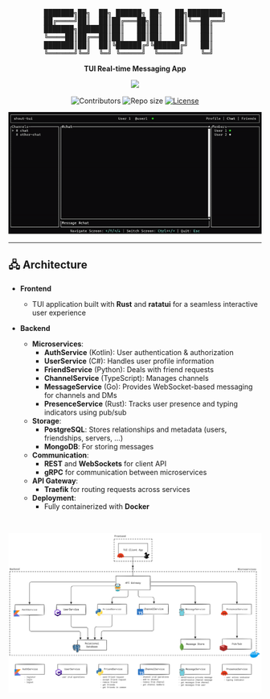 <div align="center">

<pre style="overflow-wrap: break-word; white-space: pre-wrap; text-align: center;">
███████╗██╗  ██╗ ██████╗ ██╗   ██╗████████╗
██╔════╝██║  ██║██╔═══██╗██║   ██║╚══██╔══╝
███████╗███████║██║   ██║██║   ██║   ██║   
╚════██║██╔══██║██║   ██║██║   ██║   ██║   
███████║██║  ██║╚██████╔╝╚██████╔╝   ██║   
╚══════╝╚═╝  ╚═╝ ╚═════╝  ╚═════╝    ╚═╝   
</pre>

**TUI Real-time Messaging App**

![](https://skillicons.dev/icons?i=rust,go,python,typescript,kotlin,cs,postgresql,mongodb,redis,docker)


![Contributors](https://img.shields.io/github/contributors/programmaters/shout)
![Repo size](https://img.shields.io/github/repo-size/programmaters/shout)
[![License](https://img.shields.io/badge/License-MIT-blue.svg)](LICENSE)

![demo](./demo.gif)

</div>

---


## 🖧 Architecture
- **Frontend**
  - TUI application built with **Rust** and **ratatui** for a seamless interactive user experience

- **Backend**
  - **Microservices**:
    - **AuthService** (Kotlin): User authentication & authorization
    - **UserService** (C#): Handles user profile information
    - **FriendService** (Python): Deals with friend requests
    - **ChannelService** (TypeScript): Manages channels
    - **MessageService** (Go): Provides WebSocket-based messaging for channels and DMs
    - **PresenceService** (Rust): Tracks user presence and typing indicators using pub/sub
  - **Storage**:
    - **PostgreSQL**: Stores relationships and metadata (users, friendships, servers, ...)    
    - **MongoDB**: For storing messages 
  - **Communication**:
    - **REST** and **WebSockets** for client API
    - **gRPC** for communication between microservices
  - **API Gateway**:
    - **Traefik** for routing requests across services
  - **Deployment**:
    - Fully containerized with **Docker**

<br>

![](./docs/diagrams/system-diagram.png)

